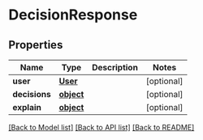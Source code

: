 # DecisionResponse

## Properties
Name | Type | Description | Notes
------------ | ------------- | ------------- | -------------
**user** | [**User**](User.md) |  | [optional] 
**decisions** | [**object**](.md) |  | [optional] 
**explain** | [**object**](.md) |  | [optional] 

[[Back to Model list]](../README.md#documentation-for-models) [[Back to API list]](../README.md#documentation-for-api-endpoints) [[Back to README]](../README.md)


